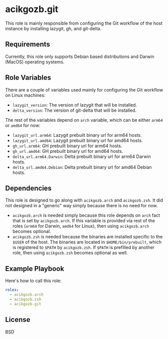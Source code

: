 # acikgozb.git

This role is mainly responsible from configuring the Git workflow of the host instance by installing lazygit, gh, and git-delta.

## Requirements

Currently, this role only supports Debian based distributions and Darwin (MacOS) operating systems.

## Role Variables

There are a couple of variables used mainly for configuring the Git workflow on Linux machines:

- `lazygit_version`: The version of lazygit that will be installed.
- `delta_version`: The version of git-delta that will be installed.

The rest of the variables depend on `arch` variable, which can be either `arm64` or `amd64` for now:

- `lazygit_url.arm64`: Lazygit prebuilt binary url for arm64 hosts.
- `lazygit_url.amd64`: Lazygit prebuilt binary url for amd64 hosts.
- `gh_url.arm64`: GH prebuilt binary url for arm64 hosts.
- `gh_url.amd64`: GH prebuilt binary url for amd64 hosts.
- `delta_url.arm64.Darwin`: Delta prebuilt binary url for arm64 Darwin hosts.
- `delta_url.amd64.Debian`: Delta prebuilt binary url for amd64 Debian hosts.

## Dependencies

This role is designed to go along with `acikgozb.arch` and `acikgozb.zsh`. It did not designed in a "generic" way simply because there is no need for now.

- `acikgozb.arch` is needed simply because this role depends on `arch` fact that is set by `acikgozb.arch`. If this variable is provided via rest of the roles (`arm64` for Darwin, `amd64` for Linux), then using `acikgozb.arch` becomes optional.
- `acikgozb.zsh` is needed because the binaries are installed specific to the `$USER` of the host. The binaries are located in `$HOME/bin/prebuilt`, which is registered to `$PATH` by `acikgozb.zsh`. If `$PATH` is prefilled by another role, then using `acikgozb.zsh` becomes optional as well.

## Example Playbook

Here's how to call this role:

```yml
roles:
  - acikgozb.arch
  - acikgozb.zsh
  - acikgozb.git
```

## License

BSD
